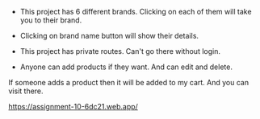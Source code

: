 <!-- My Project features  -->

<!-- First Step -->
* This project has 6 different brands. Clicking on each of them will take you to their brand.

<!-- First Second -->
* Clicking on brand name button will show their details.

<!-- First Third -->
* This project has private routes. Can't go there without login.

<!-- First Fourth -->
* Anyone can add products if they want. And can edit and delete.

<!-- First Five -->
If someone adds a product then it will be added to my cart. And you can visit there.


<!-- client side live link -->

https://assignment-10-6dc21.web.app/